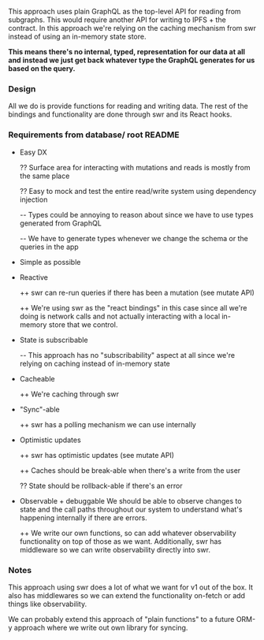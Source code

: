 This approach uses plain GraphQL as the top-level API for reading from subgraphs. This would require another API for writing to IPFS + the contract. In this approach we're relying on the caching mechanism from swr instead of using an in-memory state store.

**This means there's no internal, typed, representation for our data at all and instead we just get back whatever type the GraphQL generates for us based on the query.**

### Design

All we do is provide functions for reading and writing data. The rest of the bindings and functionality are done through swr and its React hooks.

### Requirements from database/ root README

- Easy DX

  ?? Surface area for interacting with mutations and reads is mostly from the same place

  ?? Easy to mock and test the entire read/write system using dependency injection

  -- Types could be annoying to reason about since we have to use types generated from GraphQL

  -- We have to generate types whenever we change the schema or the queries in the app

- Simple as possible
- Reactive

  ++ swr can re-run queries if there has been a mutation (see mutate API)

  ++ We're using swr as the "react bindings" in this case since all we're doing is network calls and not actually interacting with a local in-memory store that we control.

- State is subscribable

  -- This approach has no "subscribability" aspect at all since we're relying on caching instead of in-memory state

- Cacheable

  ++ We're caching through swr

- "Sync"-able

  ++ swr has a polling mechanism we can use internally

- Optimistic updates

  ++ swr has optimistic updates (see mutate API)

  ++ Caches should be break-able when there's a write from the user

  ?? State should be rollback-able if there's an error

- Observable + debuggable
  We should be able to observe changes to state and the call paths throughout our system to understand what's happening internally if there are errors.

  ++ We write our own functions, so can add whatever observability functionality on top of those as we want. Additionally, swr has middleware so we can write observability directly into swr.

### Notes

This approach using swr does a lot of what we want for v1 out of the box. It also has middlewares so we can extend the functionality on-fetch or add things like observability.

We can probably extend this approach of "plain functions" to a future ORM-y approach where we write out own library for syncing.
